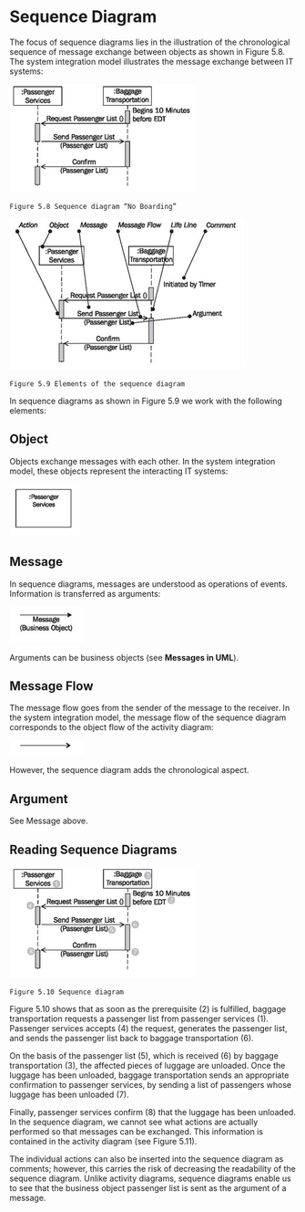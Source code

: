 # Sequence Diagram

The focus of sequence diagrams lies in the illustration of the chronological sequence of message exchange between objects as shown in Figure 5.8. The system integration model illustrates the message exchange between IT systems:

![Sequence](images/Sequence.jpg)

	Figure 5.8 Sequence diagram “No Boarding”
	
![Elements](images/Elements.jpg)	

	Figure 5.9 Elements of the sequence diagram

In sequence diagrams as shown in Figure 5.9 we work with the following elements:

## Object

Objects exchange messages with each other. In the system integration model, these objects represent the interacting IT systems:

![Object](images/Object.jpg)

## Message

In sequence diagrams, messages are understood as operations of events. Information is transferred as arguments:

![Message](images/Message.jpg)

Arguments can be business objects (see <b>Messages in UML</b>).

## Message Flow

The message flow goes from the sender of the message to the receiver. In the system integration model, the message flow of the sequence diagram corresponds to the object flow of the activity diagram:

![Flow](images/Flow.jpg)

However, the sequence diagram adds the chronological aspect.

## Argument

See Message above.

## Reading Sequence Diagrams

![Diagram](images/Diagram.jpg)

	Figure 5.10 Sequence diagram
	
Figure 5.10 shows that as soon as the prerequisite (2) is fulfilled, baggage transportation requests a passenger list from passenger services (1). Passenger services accepts (4) the request, generates the passenger list, and sends the passenger list back to baggage transportation (6).

On the basis of the passenger list (5), which is received (6) by baggage transportation (3), the affected pieces of luggage are unloaded. Once the luggage has been unloaded, baggage transportation sends an appropriate confirmation to passenger services, by sending a list of passengers whose luggage has been unloaded (7).

Finally, passenger services confirm (8) that the luggage has been unloaded. In the sequence diagram, we cannot see what actions are actually performed so that messages can be exchanged. This information is contained in the activity diagram (see Figure 5.11).

The individual actions can also be inserted into the sequence diagram as comments; however, this carries the risk of decreasing the readability of the sequence diagram. Unlike activity diagrams, sequence diagrams enable us to see that the business object passenger list is sent as the argument of a message.





